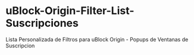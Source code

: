 # uBlock-Origin-Filter-List-Suscripciones
Lista Personalizada de Filtros para uBlock Origin - Popups de Ventanas de Suscripcion
